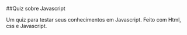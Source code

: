 ##Quiz sobre Javascript

Um quiz para testar seus conhecimentos em Javascript.
Feito com Html, css e Javascript.